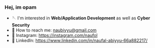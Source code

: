 ### Hej, im opam


- 🪡 I'm interested in <b>Web/Application Development</b> as well as <b>Cyber Security</b>
- 📧 How to reach me: naubiyyu@gmail.com
- 📲 Instagram: https://instagram.com/naufol
- 📄 LinkedIn: https://www.linkedin.com/in/naufal-abiyyu-66a882217/
